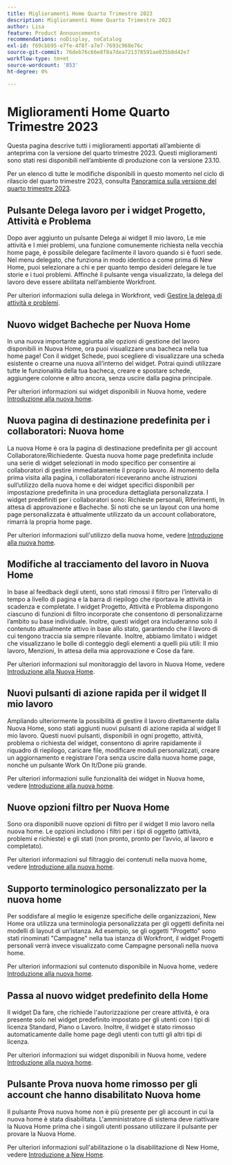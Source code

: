 ```yaml
---
title: Miglioramenti Home Quarto Trimestre 2023
description: Miglioramenti Home Quarto Trimestre 2023
author: Lisa
feature: Product Announcements
recommendations: noDisplay, noCatalog
exl-id: f69cbb95-e7fe-4f8f-a7e7-7693c968e76c
source-git-commit: 76deb76c66e8f8a7dea721378591ae035b8d42e7
workflow-type: tm+mt
source-wordcount: '853'
ht-degree: 0%

---
```


# Miglioramenti Home Quarto Trimestre 2023

Questa pagina descrive tutti i miglioramenti apportati all’ambiente di anteprima con la versione del quarto trimestre 2023. Questi miglioramenti sono stati resi disponibili nell’ambiente di produzione con la versione 23.10.

Per un elenco di tutte le modifiche disponibili in questo momento nel ciclo di rilascio del quarto trimestre 2023, consulta [Panoramica sulla versione del quarto trimestre 2023](/help/quicksilver/product-announcements/product-releases/23-q4-release-activity/23-q4-release-overview.md).

## Pulsante Delega lavoro per i widget Progetto, Attività e Problema

Dopo aver aggiunto un pulsante Delega ai widget Il mio lavoro, Le mie attività e I miei problemi, una funzione comunemente richiesta nella vecchia home page, è possibile delegare facilmente il lavoro quando si è fuori sede. Nel menu delegato, che funziona in modo identico a come prima di New Home, puoi selezionare a chi e per quanto tempo desideri delegare le tue storie e i tuoi problemi. Affinché il pulsante venga visualizzato, la delega del lavoro deve essere abilitata nell’ambiente Workfront.

Per ulteriori informazioni sulla delega in Workfront, vedi [Gestire la delega di attività e problemi](/help/quicksilver/manage-work/delegate-work/how-to-delegate-work.md).

## Nuovo widget Bacheche per Nuova Home

In una nuova importante aggiunta alle opzioni di gestione del lavoro disponibili in Nuova Home, ora puoi visualizzare una bacheca nella tua home page! Con il widget Schede, puoi scegliere di visualizzare una scheda esistente o crearne una nuova all’interno del widget. Potrai quindi utilizzare tutte le funzionalità della tua bacheca, creare e spostare schede, aggiungere colonne e altro ancora, senza uscire dalla pagina principale.

Per ulteriori informazioni sui widget disponibili in Nuova home, vedere [Introduzione alla nuova home](/help/quicksilver/workfront-basics/using-home/new-home/get-started-with-new-home.md).

## Nuova pagina di destinazione predefinita per i collaboratori: Nuova home

La nuova Home è ora la pagina di destinazione predefinita per gli account Collaboratore/Richiedente. Questa nuova home page predefinita include una serie di widget selezionati in modo specifico per consentire ai collaboratori di gestire immediatamente il proprio lavoro. Al momento della prima visita alla pagina, i collaboratori riceveranno anche istruzioni sull’utilizzo della nuova home e dei widget specifici disponibili per impostazione predefinita in una procedura dettagliata personalizzata. I widget predefiniti per i collaboratori sono: Richieste personali, Riferimenti, In attesa di approvazione e Bacheche. Si noti che se un layout con una home page personalizzata è attualmente utilizzato da un account collaboratore, rimarrà la propria home page.

Per ulteriori informazioni sull&#39;utilizzo della nuova home, vedere [Introduzione alla nuova home](/help/quicksilver/workfront-basics/using-home/new-home/get-started-with-new-home.md).

## Modifiche al tracciamento del lavoro in Nuova Home

In base al feedback degli utenti, sono stati rimossi il filtro per l’intervallo di tempo a livello di pagina e la barra di riepilogo che riportava le attività in scadenza e completate. I widget Progetto, Attività e Problema dispongono ciascuno di funzioni di filtro incorporate che consentono di personalizzarne l’ambito su base individuale. Inoltre, questi widget ora includeranno solo il contenuto attualmente attivo in base allo stato, garantendo che il lavoro di cui tengono traccia sia sempre rilevante. Inoltre, abbiamo limitato i widget che visualizzano le bolle di conteggio degli elementi a quelli più utili: Il mio lavoro, Menzioni, In attesa della mia approvazione e Cose da fare.

Per ulteriori informazioni sul monitoraggio del lavoro in Nuova Home, vedere [Introduzione alla Nuova Home](/help/quicksilver/workfront-basics/using-home/new-home/get-started-with-new-home.md).

## Nuovi pulsanti di azione rapida per il widget Il mio lavoro

Ampliando ulteriormente la possibilità di gestire il lavoro direttamente dalla Nuova Home, sono stati aggiunti nuovi pulsanti di azione rapida al widget Il mio lavoro. Questi nuovi pulsanti, disponibili in ogni progetto, attività, problema o richiesta del widget, consentono di aprire rapidamente il riquadro di riepilogo, caricare file, modificare moduli personalizzati, creare un aggiornamento e registrare l&#39;ora senza uscire dalla nuova home page, nonché un pulsante Work On It/Done più grande.

Per ulteriori informazioni sulle funzionalità dei widget in Nuova home, vedere [Introduzione alla nuova home](/help/quicksilver/workfront-basics/using-home/new-home/get-started-with-new-home.md).

## Nuove opzioni filtro per Nuova Home

Sono ora disponibili nuove opzioni di filtro per il widget Il mio lavoro nella nuova home. Le opzioni includono i filtri per i tipi di oggetto (attività, problemi e richieste) e gli stati (non pronto, pronto per l’avvio, al lavoro e completato).

Per ulteriori informazioni sul filtraggio dei contenuti nella nuova home, vedere [Introduzione alla nuova home](/help/quicksilver/workfront-basics/using-home/new-home/get-started-with-new-home.md).

## Supporto terminologico personalizzato per la nuova home

Per soddisfare al meglio le esigenze specifiche delle organizzazioni, New Home ora utilizza una terminologia personalizzata per gli oggetti definita nei modelli di layout di un’istanza. Ad esempio, se gli oggetti &quot;Progetto&quot; sono stati rinominati &quot;Campagne&quot; nella tua istanza di Workfront, il widget Progetti personali verrà invece visualizzato come Campagne personali nella nuova home.

Per ulteriori informazioni sul contenuto disponibile in Nuova home, vedere [Introduzione alla nuova home](/help/quicksilver/workfront-basics/using-home/new-home/get-started-with-new-home.md).

## Passa al nuovo widget predefinito della Home

Il widget Da fare, che richiede l&#39;autorizzazione per creare attività, è ora presente solo nel widget predefinito impostato per gli utenti con i tipi di licenza Standard, Piano o Lavoro. Inoltre, il widget è stato rimosso automaticamente dalle home page degli utenti con tutti gli altri tipi di licenza.

Per ulteriori informazioni sui widget disponibili in Nuova home, vedere [Introduzione alla nuova home](/help/quicksilver/workfront-basics/using-home/new-home/get-started-with-new-home.md).

## Pulsante Prova nuova home rimosso per gli account che hanno disabilitato Nuova home

Il pulsante Prova nuova home non è più presente per gli account in cui la nuova home è stata disabilitata. L&#39;amministratore di sistema deve riattivare la Nuova Home prima che i singoli utenti possano utilizzare il pulsante per provare la Nuova Home.

Per ulteriori informazioni sull&#39;abilitazione o la disabilitazione di New Home, vedere [Introduzione a New Home](/help/quicksilver/workfront-basics/using-home/new-home/get-started-with-new-home.md).
